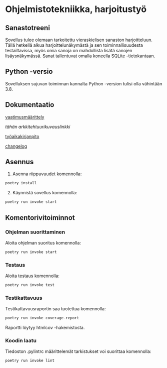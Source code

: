 # Ohjelmistotekniikka, harjoitustyö

## Sanastotreeni

Sovellus tulee olemaan tarkoitettu vieraskielisen sanaston harjoitteluun. Tällä hetkellä alkua harjoittelunäkymästä ja sen toiminnallisuudesta testailtavissa, myös omia sanoja on mahdollista lisätä sanojen lisäysnäkymässä. Sanat tallentuvat omalla koneella SQLite -tietokantaan.

## Python -versio

Sovelluksen sujuvan toiminnan kannalta Python -version tulisi olla vähintään 3.8.

## Dokumentaatio

[vaatimusmäärittely](https://github.com/minnaRon/ot-harjoitustyo/blob/master/dokumentaatio/vaatimusmaarittely.md)

*tähän arkkitehtuurikuvauslinkki*

[työaikakirjanpito](https://github.com/minnaRon/ot-harjoitustyo/blob/master/dokumentaatio/tyoaikakirjanpito.md)

[changelog](https://github.com/minnaRon/ot-harjoitustyo/blob/master/dokumentaatio/changelog.md)

## Asennus

1. Asenna riippuvuudet komennolla:

```bash
poetry install
```

2. Käynnistä sovellus komennolla:

```bash
poetry run invoke start
```

## Komentorivitoiminnot

### Ohjelman suorittaminen

Aloita ohjelman suoritus komennolla:

```bash
poetry run invoke start
```

### Testaus

Aloita testaus komennolla:

```bash
poetry run invoke test
```

### Testikattavuus

Testikattavuusraportin saa tuotettua komennolla:

```bash
poetry run invoke coverage-report
```

Raportti löytyy htmlcov -hakemistosta.

### Koodin laatu

Tiedoston .pylintrc määrittelemät tarkistukset voi suorittaa komennolla:

```bash
poetry run invoke lint
```
